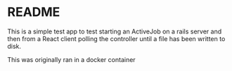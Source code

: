 # README

This is a simple test app to test starting an ActiveJob on a rails server and then from a React client polling the controller until a file has been written to disk.

This was originally ran in a docker container 
